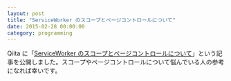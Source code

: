 ```yaml
---
layout: post
title: "ServiceWorker のスコープとページコントロールについて"
date: 2015-02-28 00:00:00
category: programming
---
```


Qiita に「[ServiceWorker のスコープとページコントロールについて](http://qiita.com/nhiroki/items/eb16b802101153352bba)」という記事を公開しました。スコープやページコントロールについて悩んでいる人の参考になれば幸いです。

